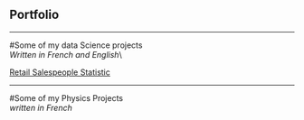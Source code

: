 ## Portfolio

---

#Some of my data Science projects\
_Written in French and English_\

[Retail Salespeople Statistic](/sample_page)


---

#Some of my Physics Projects\
_written in French_
